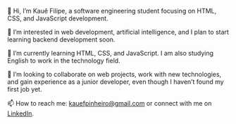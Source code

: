 👋 Hi, I’m Kauê Filipe, a software engineering student focusing on HTML, CSS, and JavaScript development.

👀 I’m interested in web development, artificial intelligence, and I plan to start learning backend development soon.

🌱 I’m currently learning HTML, CSS, and JavaScript. I am also studying English to work in the technology field.

💞️ I’m looking to collaborate on web projects, work with new technologies, and gain experience as a junior developer, even though I haven’t found my first job yet.

📫 How to reach me: kauefpinheiro@gmail.com or connect with me on [LinkedIn](https://www.linkedin.com/in/kau%C3%AA-fillipe-pinheiro-3738a828b?utm_source=share&utm_campaign=share_via&utm_content=profile&utm_medium=android_app).


<!---
Kauedino/Kauedino is a ✨ special ✨ repository because its `README.md` (this file) appears on your GitHub profile.
You can click the Preview link to take a look at your changes.
--->
